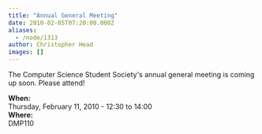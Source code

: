 ```yaml
---
title: "Annual General Meeting"
date: 2010-02-05T07:20:00.000Z
aliases:
  - /node/1313
author: Christopher Head
images: []
---
```


The Computer Science Student Society's annual general meeting is coming up soon. Please attend!

**When:** \
Thursday, February 11, 2010 - 12:30 to 14:00 \
**Where:** \
DMP110
